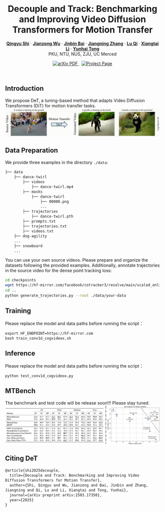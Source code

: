 <br />
<p align="center">
  <h1 align="center">Decouple and Track: Benchmarking and Improving Video Diffusion Transformers for Motion Transfer</h1>
  <p align="center">
    <a href="https://scholar.google.com.hk/citations?user=VpSqhJAAAAAJ&hl=zh-CN"><strong>Qingyu Shi</strong></a>
    ·
    <a href="https://jianzongwu.github.io/"><strong>Jianzong Wu</strong></a>
    ·
    <a href="https://noyii.github.io/"><strong>Jinbin Bai</strong></a>
    ·
    <a href="https://zhangzjn.github.io/"><strong>Jiangning Zhang</strong></a>
    ·
    <a href="http://luqi.info/"><strong>Lu Qi</strong></a>
    ·
    <a href="https://lxtgh.github.io/"><strong>Xiangtai Li</strong></a>
    ·
    <a href="https://scholar.google.com/citations?user=T4gqdPkAAAAJ&hl=zh-CN"><strong>Yunhai Tong</strong></a>
  <br >
     PKU, NTU, NUS, ZJU, UC Merced
  </p>

  <p align="center">
    <a href='https://arxiv.org/pdf/2503.17350'>
      <img src='https://img.shields.io/badge/Paper-PDF-green?style=flat&logo=arXiv&logoColor=green' alt='arXiv PDF'> </a>
    <a href='https://shi-qingyu.github.io/DeT.github.io/' style='padding-left: 0.5rem;'>
      <img src='https://img.shields.io/badge/Project-Page-blue?style=flat&logo=Google%20chrome&logoColor=blue' alt='Project Page'> </a>
    <!-- <a href='https://huggingface.co/spaces/shilinxu/rap-sam' style='padding-left: 0.5rem;'>
      <img src='https://img.shields.io/badge/%F0%9F%A4%97%20Hugging%20Face-App-blue' alt='HuggingFace Model'> </a> -->
  </p>
<br/>

## Introduction
We propose DeT, a tuning-based method that adapts Video Diffusion Transformers (DiT) for motion transfer tasks.
![DeT](./assets/teaser.gif)



## Data Preparation
We provide three examples in the directory ``./data``:
```text
├── data
    ├── dance-twirl
        ├── videos
            ├── dance-twirl.mp4
        ├── masks
            ├── dance-twirl
                ├── 00000.png
                ...
        ├── trajectories
            ├── dance-twirl.pth
        ├── prompts.txt
        ├── trajectories.txt
        ├── videos.txt
    ├── dog-agility
    ...
    ├── snowboard
    ...
```
You can use your own source videos. Please prepare and organize the datasets following the provided examples. Additionally, annotate trajectories in the source video for the dense point tracking loss:
```bash
cd checkpoints
wget https://hf-mirror.com/facebook/cotracker3/resolve/main/scaled_online.pth
cd ..
python generate_trajectories.py --root ./data/your-data
```

## Training
Please replace the model and data paths before running the script：
```
export HF_ENDPOINT=https://hf-mirror.com
bash train_conv1d_cogvideox.sh
```

## Inference
Please replace the model and data paths before running the script：
```
python test_conv1d_cogvideox.py
```

## MTBench
The benchmark and test code will be release soon!!! Please stay tuned.
![Figure](./assets/quantitative.png)

## Citing DeT
```
@article{shi2025decouple,
  title={Decouple and Track: Benchmarking and Improving Video Diffusion Transformers for Motion Transfer},
  author={Shi, Qingyu and Wu, Jianzong and Bai, Jinbin and Zhang, Jiangning and Qi, Lu and Li, Xiangtai and Tong, Yunhai},
  journal={arXiv preprint arXiv:2503.17350},
  year={2025}
}
```